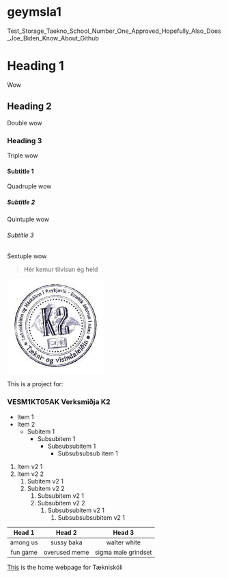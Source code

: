 # geymsla1
Test_Storage_Taekno_School_Number_One_Approved_Hopefully_Also_Does_Joe_Biden_Know_About_Github

# Heading 1
Wow
## Heading 2
Double wow
### Heading 3
Triple wow
#### Subtitle 1
Quadruple wow
##### Subtitle 2
Quintuple wow
###### Subtitle 3
Sextuple wow
> Hér kemur tilvísun ég held 

![K2](download.jpg)

This is a project for: 
### VESM1KT05AK Verksmiðja K2 

- Item 1
- Item 2
    - Subitem 1
        - Subsubitem 1
            - Subsubsubitem 1
                - Subsubsubsub item 1

1. Item v2 1
2. Item v2 2
    1. Subitem v2 1
    2. Subitem v2 2
        1. Subsubitem v2 1
        2. Subsubitem v2 2
            1. Subsubsubitem v2 1
                1. Subsubsubsubitem v2 1

Head 1 | Head 2 | Head 3
:---: | :---: | :---:
among us | sussy baka | walter white
fun game | overused meme | sigma male grindset

[This](https://www.tskoli.is) is the home webpage for Tækniskóli

